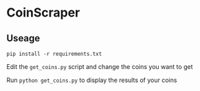 # CoinScraper

## Useage

`pip install -r requirements.txt`

Edit the `get_coins.py` script and change the coins you want to get

Run `python get_coins.py` to display the results of your coins
